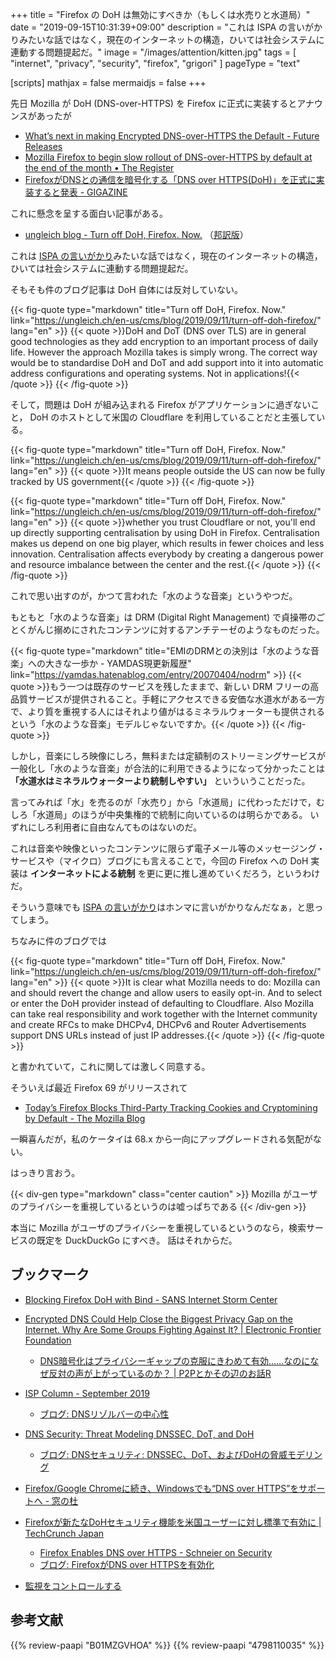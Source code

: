 +++
title = "Firefox の DoH は無効にすべきか（もしくは水売りと水道局）"
date =  "2019-09-15T10:31:39+09:00"
description = "これは ISPA の言いがかりみたいな話ではなく，現在のインターネットの構造，ひいては社会システムに連動する問題提起だ。"
image = "/images/attention/kitten.jpg"
tags = [ "internet", "privacy", "security", "firefox", "grigori" ]
pageType = "text"

[scripts]
  mathjax = false
  mermaidjs = false
+++

先日 Mozilla が DoH (DNS-over-HTTPS) を Firefox に正式に実装するとアナウンスがあったが

- [What’s next in making Encrypted DNS-over-HTTPS the Default - Future Releases](https://blog.mozilla.org/futurereleases/2019/09/06/whats-next-in-making-dns-over-https-the-default/)
- [Mozilla Firefox to begin slow rollout of DNS-over-HTTPS by default at the end of the month • The Register](https://www.theregister.co.uk/2019/09/09/mozilla_firefox_dns/)
- [FirefoxがDNSとの通信を暗号化する「DNS over HTTPS(DoH)」を正式に実装すると発表 - GIGAZINE](https://gigazine.net/news/20190910-mozilla-firefox-dns-over-https/)

これに懸念を呈する面白い記事がある。

- [ungleich blog - Turn off DoH, Firefox. Now.](https://ungleich.ch/en-us/cms/blog/2019/09/11/turn-off-doh-firefox/) （[邦訳版](https://okuranagaimo.blogspot.com/2019/09/firefoxdoh.html "ブログ: Firefoxよ、DoHをオフにしろ、今すぐ")）

これは [ISPA の言いがかり]みたいな話ではなく，現在のインターネットの構造，ひいては社会システムに連動する問題提起だ。

そもそも件のブログ記事は DoH 自体には反対していない。

{{< fig-quote type="markdown" title="Turn off DoH, Firefox. Now." link="https://ungleich.ch/en-us/cms/blog/2019/09/11/turn-off-doh-firefox/" lang="en" >}}
{{< quote >}}DoH and DoT (DNS over TLS) are in general good technologies as they add encryption to an important process of daily life. However the approach Mozilla takes is simply wrong. The correct way would be to standardise DoH and DoT and add support into it into automatic address configurations and operating systems. Not in applications!{{< /quote >}}
{{< /fig-quote >}}

そして，問題は DoH が組み込まれる Firefox がアプリケーションに過ぎないこと， DoH のホストとして米国の Cloudflare を利用していることだと主張している。

{{< fig-quote type="markdown" title="Turn off DoH, Firefox. Now." link="https://ungleich.ch/en-us/cms/blog/2019/09/11/turn-off-doh-firefox/" lang="en" >}}
{{< quote >}}It means people outside the US can now be fully tracked by US government{{< /quote >}}
{{< /fig-quote >}}

{{< fig-quote type="markdown" title="Turn off DoH, Firefox. Now." link="https://ungleich.ch/en-us/cms/blog/2019/09/11/turn-off-doh-firefox/" lang="en" >}}
{{< quote >}}whether you trust Cloudflare or not, you'll end up directly supporting centralisation by using DoH in Firefox. Centralisation makes us depend on one big player, which results in fewer choices and less innovation. Centralisation affects everybody by creating a dangerous power and resource imbalance between the center and the rest.{{< /quote >}}
{{< /fig-quote >}}

これで思い出すのが，かつて言われた「水のような音楽」というやつだ。

もともと「水のような音楽」は DRM (Digital Right Management) で貞操帯のごとくがんじ搦めにされたコンテンツに対するアンチテーゼのようなものだった。

{{< fig-quote type="markdown" title="EMIのDRMとの決別は「水のような音楽」への大きな一歩か - YAMDAS現更新履歴" link="https://yamdas.hatenablog.com/entry/20070404/nodrm" >}}
{{< quote >}}もう一つは既存のサービスを残したままで、新しい DRM フリーの高品質サービスが提供されること。手軽にアクセスできる安価な水道水がある一方で、より質を重視する人にはそれより値がはるミネラルウォーターも提供されるという「水のような音楽」モデルじゃないですか。{{< /quote >}}
{{< /fig-quote >}}

しかし，音楽にしろ映像にしろ，無料または定額制のストリーミングサービスが一般化し「水のような音楽」が合法的に利用できるようになって分かったことは
**「水道水はミネラルウォーターより統制しやすい」**
といういうことだった。

言ってみれば「水」を売るのが「水売り」から「水道局」に代わっただけで，むしろ「水道局」のほうが中央集権的で統制に向いているのは明らかである。
いずれにしろ利用者に自由なんてものはないのだ。

これは音楽や映像といったコンテンツに限らず電子メール等のメッセージング・サービスや（マイクロ）ブログにも言えることで，今回の Firefox への DoH 実装は **インターネットによる統制** を更に更に推し進めていくだろう，というわけだ。

そういう意味でも [ISPA の言いがかり]はホンマに言いがかりなんだなぁ，と思ってしまう。

ちなみに件のブログでは

{{< fig-quote type="markdown" title="Turn off DoH, Firefox. Now." link="https://ungleich.ch/en-us/cms/blog/2019/09/11/turn-off-doh-firefox/" lang="en" >}}
{{< quote >}}It is clear what Mozilla needs to do: Mozilla can and should revert the change and allow users to easily opt-in. And to select or enter the DoH provider instead of defaulting to Cloudflare. Also Mozilla can take real responsibility and work together with the Internet community and create RFCs to make DHCPv4, DHCPv6 and Router Advertisements support DNS URLs instead of just IP addresses.{{< /quote >}}
{{< /fig-quote >}}

と書かれていて，これに関しては激しく同意する。

そういえば最近 Firefox 69 がリリースされて

- [Today’s Firefox Blocks Third-Party Tracking Cookies and Cryptomining by Default - The Mozilla Blog](https://blog.mozilla.org/blog/2019/09/03/todays-firefox-blocks-third-party-tracking-cookies-and-cryptomining-by-default/)

一瞬喜んだが，私のケータイは 68.x から一向にアップグレードされる気配がない。

はっきり言おう。

{{< div-gen type="markdown" class="center caution" >}}
Mozilla がユーザのプライバシーを重視しているというのは嘘っぱちである
{{< /div-gen >}}

本当に Mozilla がユーザのプライバシーを重視しているというのなら，検索サービスの既定を DuckDuckGo にすべき。
話はそれからだ。

## ブックマーク

- [Blocking Firefox DoH with Bind - SANS Internet Storm Center](https://isc.sans.edu/forums/diary/Blocking+Firefox+DoH+with+Bind/25316/)
- [Encrypted DNS Could Help Close the Biggest Privacy Gap on the Internet. Why Are Some Groups Fighting Against It? | Electronic Frontier Foundation](https://www.eff.org/deeplinks/2019/09/encrypted-dns-could-help-close-biggest-privacy-gap-internet-why-are-some-groups)
    - [DNS暗号化はプライバシーギャップの克服にきわめて有効……なのになぜ反対の声が上がっているのか？ | P2Pとかその辺のお話R](https://p2ptk.org/privacy/2794)
- [ISP Column - September 2019](https://www.potaroo.net/ispcol/2019-09/centrality.html)
    - [ブログ: DNSリゾルバーの中心性](https://okuranagaimo.blogspot.com/2019/09/dns.html)
- [DNS Security: Threat Modeling DNSSEC, DoT, and DoH](https://www.netmeister.org/blog/doh-dot-dnssec.html)
    - [ブログ: DNSセキュリティ: DNSSEC、DoT、およびDoHの脅威モデリング](https://okuranagaimo.blogspot.com/2019/10/dns-dnssecdotdoh.html)
- [Firefox/Google Chromeに続き、Windowsでも“DNS over HTTPS”をサポートへ - 窓の杜](https://forest.watch.impress.co.jp/docs/news/1220173.html)
- [Firefoxが新たなDoHセキュリティ機能を米国ユーザーに対し標準で有効に  |  TechCrunch Japan](https://techcrunch.com/2020/02/26/firefox-dns-https-default-united-states/)
    - [Firefox Enables DNS over HTTPS - Schneier on Security](https://www.schneier.com/blog/archives/2020/02/firefox_enables.html)
    - [ブログ: FirefoxがDNS over HTTPSを有効化](https://okuranagaimo.blogspot.com/2020/02/firefoxdns-over-https.html)

- [監視をコントロールする](https://baldanders.info/blog/000490/)

[ISPA の言いがかり]: https://www.ispa.org.uk/ispa-announces-finalists-for-2019-internet-heroes-and-villains-trump-and-mozilla-lead-the-way-as-villain-nominees/ "ISPA announces finalists for 2019 Internet Heroes and Villains: Trump and Mozilla lead the way as Villain nominees » Press Releases | The Internet Service Providers Association"

## 参考文献

{{% review-paapi "B01MZGVHOA" %}} <!-- 超監視社会 -->
{{% review-paapi "4798110035" %}} <!-- デジタル音楽の行方 -->
